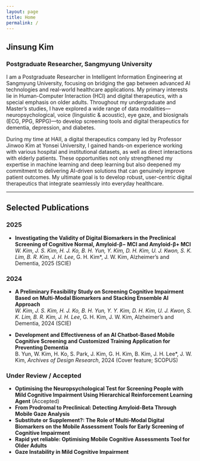 ```yaml
---
layout: page
title: Home
permalink: /
---
```


## Jinsung Kim
### Postgraduate Researcher, Sangmyung University

I am a Postgraduate Researcher in Intelligent Information Engineering at Sangmyung University, focusing on bridging the gap between advanced AI technologies and real-world healthcare applications. My primary interests lie in Human-Computer Interaction (HCI) and digital therapeutics, with a special emphasis on older adults. Throughout my undergraduate and Master’s studies, I have explored a wide range of data modalities—neuropsychological, voice (linguistic & acoustic), eye gaze, and biosignals (ECG, PPG, RPPG)—to develop screening tools and digital therapeutics for dementia, depression, and diabetes.

During my time at HAII, a digital therapeutics company led by Professor Jinwoo Kim at Yonsei University, I gained hands-on experience working with various hospital and institutional datasets, as well as direct interactions with elderly patients. These opportunities not only strengthened my expertise in machine learning and deep learning but also deepened my commitment to delivering AI-driven solutions that can genuinely improve patient outcomes. My ultimate goal is to develop robust, user-centric digital therapeutics that integrate seamlessly into everyday healthcare.

---

## Selected Publications

### 2025
- **Investigating the Validity of Digital Biomarkers in the Preclinical Screening of Cognitive Normal, Amyloid-β− MCI and Amyloid-β+ MCI**  
  *W. Kim*, **J. S. Kim*, H. J. Ko, B. H. Yun, Y. Kim, D. H. Kim, U. J. Kwon, S. K. Lim, B. R. Kim, J. H. Lee*, G. H. Kim*, J. W. Kim, Alzheimer’s and Dementia, 2025 (SCIE)

### 2024
- **A Preliminary Feasibility Study on Screening Cognitive Impairment Based on Multi-Modal Biomarkers and Stacking Ensemble AI Approach**  
  *W. Kim*, **J. S. Kim*, H. J. Ko, B. H. Yun, Y. Y. Kim, D. H. Kim, U. J. Kwon, S. K. Lim, B. R. Kim, J. H. Lee*, G. H. Kim, J. W. Kim, Alzheimer’s and Dementia, 2024 (SCIE)

- **Development and Effectiveness of an AI Chatbot-Based Mobile Cognitive Screening and Customized Training Application for Preventing Dementia**  
  B. Yun, W. Kim, H. Ko, S. Park, J. Kim, G. H. Kim, B. Kim, J. H. Lee*, J. W. Kim, *Archives of Design Research*, 2024 (Cover feature; SCOPUS)

### Under Review / Accepted
- **Optimising the Neuropsychological Test for Screening People with Mild Cognitive Impairment Using Hierarchical Reinforcement Learning Agent** (Accepted)  
- **From Prodromal to Preclinical: Detecting Amyloid-Beta Through Mobile Gaze Analysis**  
- **Substitute or Supplement?: The Role of Multi-Modal Digital Biomarkers on the Mobile Assessment Tools for Early Screening of Cognitive Impairment**  
- **Rapid yet reliable: Optimising Mobile Cognitive Assessments Tool for Older Adults**  
- **Gaze Instability in Mild Cognitive Impairment**
